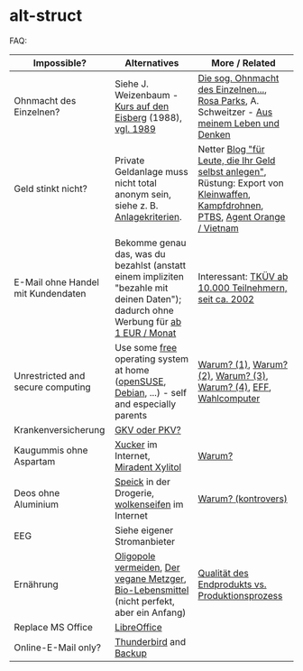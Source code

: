 alt-struct
==========

FAQ:

| Impossible?  | Alternatives | More / Related |
| -----------  | ------------ | -------------- |
| Ohnmacht des Einzelnen? | Siehe J. Weizenbaum - [Kurs auf den Eisberg](http://www.zvab.com/advancedSearch.do?title=%22Kurs+auf+den+Eisberg%22) (1988), [vgl. 1989](https://de.wikipedia.org/wiki/Internet#Ab_1989_Kommerzialisierung_und_das_WWW) | [Die sog. Ohnmacht des Einzelnen...](https://ohneamazon.wordpress.com/2014/01/31/die-sogenannte-ohnmacht-des-einzelnen-ist-vielleicht-die-gefahrlichste-illusion-die-ein-mensch-haben-kann/), [Rosa Parks](https://de.wikipedia.org/wiki/Rosa_Parks), A. Schweitzer - [Aus meinem Leben und Denken](http://www.fischerverlage.de/buch/aus_meinem_leben_und_denken/9783596128761) |
| Geld stinkt nicht? | Private Geldanlage muss nicht total anonym sein, siehe z. B. [Anlagekriterien](https://www.gls.de/privatkunden/ueber-die-gls-bank/arbeitsweisen/anlage-und-finanzierungsgrundsaetze/). | Netter [Blog "für Leute, die Ihr Geld selbst anlegen"](http://www.finanzwesir.com/), Rüstung: Export von [Kleinwaffen](http://sicherheitspolitik.bpb.de/konventionelle-waffen/hintergrundtexte-m5/kleinwaffen-die-wahren-massenvernichtungswaffen), [Kampfdrohnen](https://daserste.ndr.de/panorama/aktuell/drohnen115.html), [PTBS](http://de.wikipedia.org/wiki/Posttraumatische_Belastungsst%C3%B6rung), [Agent Orange / Vietnam](https://de.wikipedia.org/wiki/Agent_Orange) |
| E-Mail ohne Handel mit Kundendaten | Bekomme genau das, was du bezahlst (anstatt einem impliziten "bezahle mit deinen Daten"); dadurch ohne Werbung für [ab 1 EUR / Monat](https://posteo.de) | Interessant: [TKÜV ab 10.000 Teilnehmern, seit ca. 2002](https://de.wikipedia.org/wiki/Telekommunikations-%C3%9Cberwachungsverordnung) |
| Unrestricted and secure computing | Use some [free](http://de.wikipedia.org/wiki/Freie_Software) operating system at home ([openSUSE](https://www.opensuse.org/), [Debian](http://www.oreilly.com/openbook/debian/book/ch01_01.html), ...) - self and especially parents | [Warum? (1)](http://de.wikipedia.org/wiki/George_Orwell), [Warum? (2)](https://www.google.de/search?q=microsoft+und+nsa&ie=utf-8&oe=utf-8&gws_rd=cr&ei=JxRCVcOOK5TiasGYgVA#q=microsoft+und+nsa), [Warum? (3)](http://de.wikipedia.org/wiki/1984_%28Roman%29), [Warum? (4)](http://de.wikipedia.org/wiki/%C3%9Cberwachungsstaat), [EFF](https://de.wikipedia.org/wiki/Electronic_Frontier_Foundation), [Wahlcomputer](http://wahlcomputer.ccc.de/) |
| Krankenversicherung | [GKV oder PKV?](gkv-pkv.md) | |
| Kaugummis ohne Aspartam | [Xucker](https://www.xucker.de/) im Internet, [Miradent Xylitol](http://www.miradent.de/produkte/xylitol_chewing_gum.php)  | [Warum?](https://de.wikipedia.org/wiki/Aspartam#Gesundheitsfragen) |
| Deos ohne Aluminium | [Speick](http://www.speick.de/en/) in der Drogerie, [wolkenseifen](http://www.wolkenseifen.de/) im Internet  | [Warum? (kontrovers)](https://de.wikipedia.org/wiki/Aluminium#Toxizit.C3.A4t) |
| EEG | Siehe eigener Stromanbieter |  |
| Ernährung | [Oligopole vermeiden](http://www.handelsblatt.com/unternehmen/handel-konsumgueter/kartellamt-warnt-aldi-und-co-nutzen-marktmacht-aus/10748874.html), [Der vegane Metzger](http://biospahn-vegan.de/de/vegan-info?coID=11), [Bio-Lebensmittel](https://de.wikipedia.org/wiki/Bio-Lebensmittel) (nicht perfekt, aber ein Anfang) | [Qualität des Endprodukts vs. Produktionsprozess](http://www.supermarktmacht.de/preiskampf/) |
| Replace MS Office | [LibreOffice](https://de.libreoffice.org/) |  |
| Online-E-Mail only? | [Thunderbird](https://de.wikipedia.org/wiki/Mozilla_Thunderbird) and [Backup](http://www.freefilesync.org/) |  |


